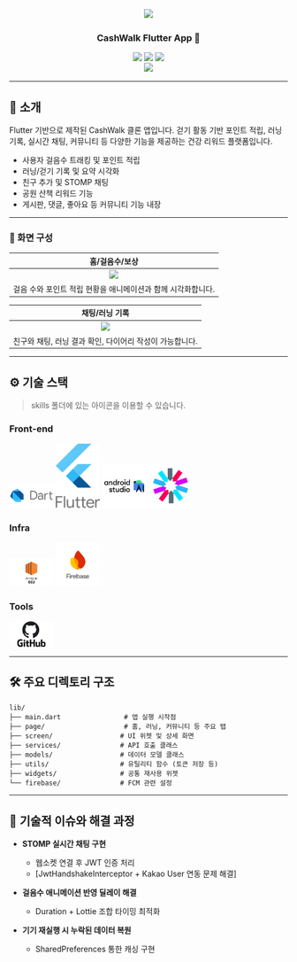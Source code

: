 <div align="center">

<!-- logo -->

<img src="https://user-images.githubusercontent.com/80824750/208554558-490845c9-959a-4823-9003-350ec4d221bf.png" width="400"/>

### CashWalk Flutter App 🏃

[<img src="https://img.shields.io/badge/-readme.md-important?style=flat&logo=google-chrome&logoColor=white" />]() [<img src="https://img.shields.io/badge/-tech blog-blue?style=flat&logo=google-chrome&logoColor=white" />]() [<img src="https://img.shields.io/badge/release-v1.0.0-yellow?style=flat&logo=google-chrome&logoColor=white" />]() <br/> [<img src="https://img.shields.io/badge/프로젝트 기간-2025.03~2025.06-fab2ac?style=flat&logo=&logoColor=white" />]()

</div>

---

## 📝 소개

Flutter 기반으로 제작된 CashWalk 클론 앱입니다. 걷기 활동 기반 포인트 적립, 러닝 기록, 실시간 채팅, 커뮤니티 등 다양한 기능을 제공하는 건강 리워드 플랫폼입니다.

* 사용자 걸음수 트래킹 및 포인트 적립
* 러닝/걷기 기록 및 요약 시각화
* 친구 추가 및 STOMP 채팅
* 공원 산책 리워드 기능
* 게시판, 댓글, 좋아요 등 커뮤니티 기능 내장

---

### 📱 화면 구성

|                                                            홈/걸음수/보상                                                            |
| :----------------------------------------------------------------------------------------------------------------------------: |
| <img src="https://user-images.githubusercontent.com/80824750/208456048-acbf44a8-cd71-4132-b35a-500047adbe1c.gif" width="450"/> |
|                                               걸음 수와 포인트 적립 현황을 애니메이션과 함께 시각화합니다.                                               |

|                                                            채팅/러닝 기록                                                            |
| :----------------------------------------------------------------------------------------------------------------------------: |
| <img src="https://user-images.githubusercontent.com/80824750/208456234-fb5fe434-aa65-4d7a-b955-89098d5bbe0b.gif" width="450"/> |
|                                                친구와 채팅, 러닝 결과 확인, 다이어리 작성이 가능합니다.                                               |

---

## ⚙ 기술 스택

> skills 폴더에 있는 아이콘을 이용할 수 있습니다.

### Front-end

<div>
<img src="./skills/Dart.png" width="80">
<img src="./skills/Flutter.png" width="80">
<img src="./skills/AndroidStudio.png" width="80">
<img src="./skills/JWT.png" width="80">
</div>

### Infra

<div>
<img src="./skills/AWSEC2.png" width="80">
<img src="./skills/Firebase.png" width="80">
</div>

### Tools

<div>
<img src="./skills/Github.png" width="80">
</div>

---

## 🛠 주요 디렉토리 구조

```
lib/
├── main.dart                # 앱 실행 시작점
├── page/                    # 홈, 러닝, 커뮤니티 등 주요 탭
├── screen/                 # UI 위젯 및 상세 화면
├── services/               # API 호출 클래스
├── models/                 # 데이터 모델 클래스
├── utils/                  # 유틸리티 함수 (토큰 저장 등)
├── widgets/                # 공통 재사용 위젯
└── firebase/               # FCM 관련 설정
```

---

## 🤔 기술적 이슈와 해결 과정

* **STOMP 실시간 채팅 구현**

  * 웹소켓 연결 후 JWT 인증 처리
  * \[JwtHandshakeInterceptor + Kakao User 연동 문제 해결]
* **걸음수 애니메이션 반영 딜레이 해결**

  * Duration + Lottie 조합 타이밍 최적화
* **기기 재실행 시 누락된 데이터 복원**

  * SharedPreferences 통한 캐싱 구현


